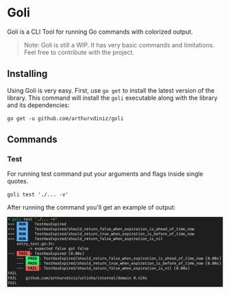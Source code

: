 # Goli

Goli is a CLI Tool for running Go commands with colorized output.

> Note: Goli is still a WIP. It has very basic commands and limitations. Feel free to contribute with the project.

## Installing

Using Goli is very easy. First, use `go get` to install the latest version of the library. This command will install the `goli` executable along with the library and its dependencies:

```shell
go get -u github.com/arthurvdiniz/goli
```

## Commands

### Test

For running test command put your arguments and flags inside single quotes.

```shell
goli test './... -v'
```

After running the command you'll get an example of output:

![Text output command example](/assets/images/test-command.png "Text output command example")
